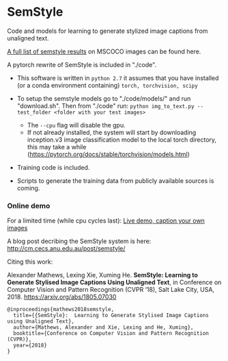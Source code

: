 # SemStyle 

Code and models for learning to generate stylized image captions from unaligned text.

[A full list of semstyle results](https://almath123.github.io/semstyle_examples/) on MSCOCO images can be found here. 


A pytorch rewrite of SemStyle is included in "./code".

* This software is written in `python 2.7`
  it assumes that you have installed (or a conda environment containing) 
  `torch, torchvision, scipy`
  
* To setup the semstyle models go to "./code/models/" and run "download.sh".
Then from "./code" run:
```python img_to_text.py --test_folder <folder with your test images>```

  * The `--cpu` flag will disable the gpu.
  * If not already installed, the system will start by downloading inception.v3 image classification model to the local torch directory, this may take a while (https://pytorch.org/docs/stable/torchvision/models.html)

* Training code is included. 

* Scripts to generate the training data from publicly available sources is coming.

### Online demo 

For a limited time (while cpu cycles last): [Live demo, caption your own images](http://43.240.97.39:5000/upload)

A blog post decribing the SemStyle system is here: 
http://cm.cecs.anu.edu.au/post/semstyle/

Citing this work: 

Alexander Mathews, Lexing Xie, Xuming He. **SemStyle: Learning to Generate Stylised Image Captions Using Unaligned Text**, in Conference on Computer Vision and Pattern Recognition (CVPR ‘18), Salt Lake City, USA, 2018.
https://arxiv.org/abs/1805.07030

```
@inproceedings{mathews2018semstyle,
  title={{SemStyle}:  Learning to Generate Stylised Image Captions using Unaligned Text},
  author={Mathews, Alexander and Xie, Lexing and He, Xuming},
  booktitle={Conference on Computer Vision and Pattern Recognition (CVPR)},
  year={2018}
}
```
